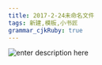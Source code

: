 ```yaml
---
title: 2017-2-24未命名文件 
tags: 新建,模板,小书匠
grammar_cjkRuby: true
---
```

![enter description here][1]


  [1]: ./images/QQ%E6%88%AA%E5%9B%BE20161223174111.jpg "QQ截图20161223174111.jpg"